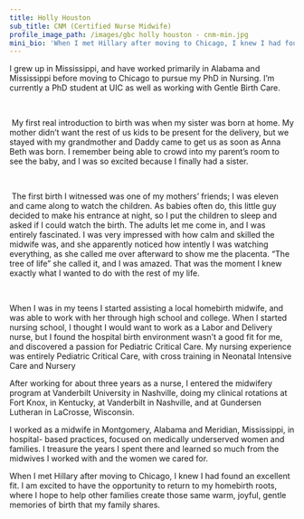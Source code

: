 ```yaml
---
title: Holly Houston
sub_title: CNM (Certified Nurse Midwife)
profile_image_path: /images/gbc holly houston - cnm-min.jpg
mini_bio: 'When I met Hillary after moving to Chicago, I knew I had found an excellent fit. I am excited to have the opportunity to return to my homebirth roots, where I hope to help other families create those same warm, joyful, gentle memories of birth that my family shares.'
---
```



I grew up in Mississippi, and have worked primarily in Alabama and Mississippi before moving to Chicago to pursue my PhD in Nursing. I’m currently a PhD student at UIC as well as working with Gentle Birth Care.

&nbsp;&nbsp;

&nbsp;My first real introduction to birth was when my sister was born at home. My mother didn’t want the rest of us kids to be present for the delivery, but we stayed with my grandmother and Daddy came to get us as soon as Anna Beth was born. I remember being able to crowd into my parent’s room to see the baby, and I was so excited because I finally had a sister.

&nbsp;&nbsp;

&nbsp;The first birth I witnessed was one of my mothers’ friends; I was eleven and came along to watch the children. As babies often do, this little guy decided to make his entrance at night, so I put the children to sleep and asked if I could watch the birth. The adults let me come in, and I was entirely fascinated. I was very impressed with how calm and skilled the midwife was, and she apparently noticed how intently I was watching everything, as she called me over afterward to show me the placenta. “The tree of life” she called it, and I was amazed. That was the moment I knew exactly what I wanted to do with the rest of my life.

&nbsp;&nbsp;

When I was in my teens I started assisting a local homebirth midwife, and was able to work with her through high school and college. When I started nursing school, I thought I would want to work as a Labor and Delivery nurse, but I found the hospital birth environment wasn’t a good fit for me, and discovered a passion for Pediatric Critical Care. My nursing experience was entirely Pediatric Critical Care, with cross training in Neonatal Intensive Care and Nursery

After working for about three years as a nurse, I entered the midwifery program at Vanderbilt University in Nashville, doing my clinical rotations at Fort Knox, in Kentucky, at Vanderbilt in Nashville, and at Gundersen Lutheran in LaCrosse, Wisconsin.

I worked as a midwife in Montgomery, Alabama and Meridian, Mississippi, in hospital- based practices, focused on medically underserved women and families. I treasure the years I spent there and learned so much from the midwives I worked with and the women we cared for.

When I met Hillary after moving to Chicago, I knew I had found an excellent fit. I am excited to have the opportunity to return to my homebirth roots, where I hope to help other families create those same warm, joyful, gentle memories of birth that my family shares.